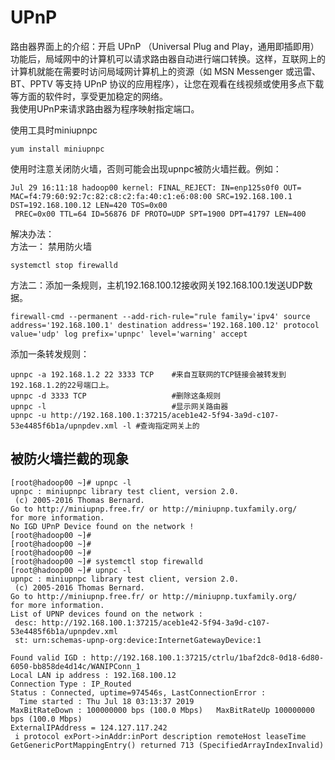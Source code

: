 UPnP
======================
路由器界面上的介绍：开启 UPnP （Universal Plug and Play，通用即插即用）功能后，局域网中的计算机可以请求路由器自动进行端口转换。这样，互联网上的计算机就能在需要时访问局域网计算机上的资源（如 MSN Messenger 或迅雷、BT、PPTV 等支持 UPnP 协议的应用程序），让您在观看在线视频或使用多点下载等方面的软件时，享受更加稳定的网络。  
我使用UPnP来请求路由器为程序映射指定端口。  

使用工具时miniupnpc
```
yum install miniupnpc
```
使用时注意关闭防火墙，否则可能会出现upnpc被防火墙拦截。例如：
```
Jul 29 16:11:18 hadoop00 kernel: FINAL_REJECT: IN=enp125s0f0 OUT= MAC=f4:79:60:92:7c:82:c8:c2:fa:40:c1:e6:08:00 SRC=192.168.100.1 DST=192.168.100.12 LEN=420 TOS=0x00
 PREC=0x00 TTL=64 ID=56876 DF PROTO=UDP SPT=1900 DPT=41797 LEN=400
```
解决办法：  
方法一： 禁用防火墙
```
systemctl stop firewalld
```
方法二：添加一条规则，主机192.168.100.12接收网关192.168.100.1发送UDP数据。
```
firewall-cmd --permanent --add-rich-rule="rule family='ipv4' source address='192.168.100.1' destination address='192.168.100.12' protocol value='udp' log prefix='upnpc' level='warning' accept
```

添加一条转发规则：
```
upnpc -a 192.168.1.2 22 3333 TCP    #来自互联网的TCP链接会被转发到192.168.1.2的22号端口上。
upnpc -d 3333 TCP                   #删除这条规则
upnpc -l                            #显示网关路由器
upnpc -u http://192.168.100.1:37215/aceb1e42-5f94-3a9d-c107-53e4485f6b1a/upnpdev.xml -l #查询指定网关上的
```




## 被防火墙拦截的现象
```
[root@hadoop00 ~]# upnpc -l
upnpc : miniupnpc library test client, version 2.0.
 (c) 2005-2016 Thomas Bernard.
Go to http://miniupnp.free.fr/ or http://miniupnp.tuxfamily.org/
for more information.
No IGD UPnP Device found on the network !
[root@hadoop00 ~]#
[root@hadoop00 ~]#
[root@hadoop00 ~]#
[root@hadoop00 ~]# systemctl stop firewalld
[root@hadoop00 ~]# upnpc -l
upnpc : miniupnpc library test client, version 2.0.
 (c) 2005-2016 Thomas Bernard.
Go to http://miniupnp.free.fr/ or http://miniupnp.tuxfamily.org/
for more information.
List of UPNP devices found on the network :
 desc: http://192.168.100.1:37215/aceb1e42-5f94-3a9d-c107-53e4485f6b1a/upnpdev.xml
 st: urn:schemas-upnp-org:device:InternetGatewayDevice:1

Found valid IGD : http://192.168.100.1:37215/ctrlu/1baf2dc8-0d18-6d80-6050-bb858de4d14c/WANIPConn_1
Local LAN ip address : 192.168.100.12
Connection Type : IP_Routed
Status : Connected, uptime=974546s, LastConnectionError :
  Time started : Thu Jul 18 03:13:37 2019
MaxBitRateDown : 100000000 bps (100.0 Mbps)   MaxBitRateUp 100000000 bps (100.0 Mbps)
ExternalIPAddress = 124.127.117.242
 i protocol exPort->inAddr:inPort description remoteHost leaseTime
GetGenericPortMappingEntry() returned 713 (SpecifiedArrayIndexInvalid)
```